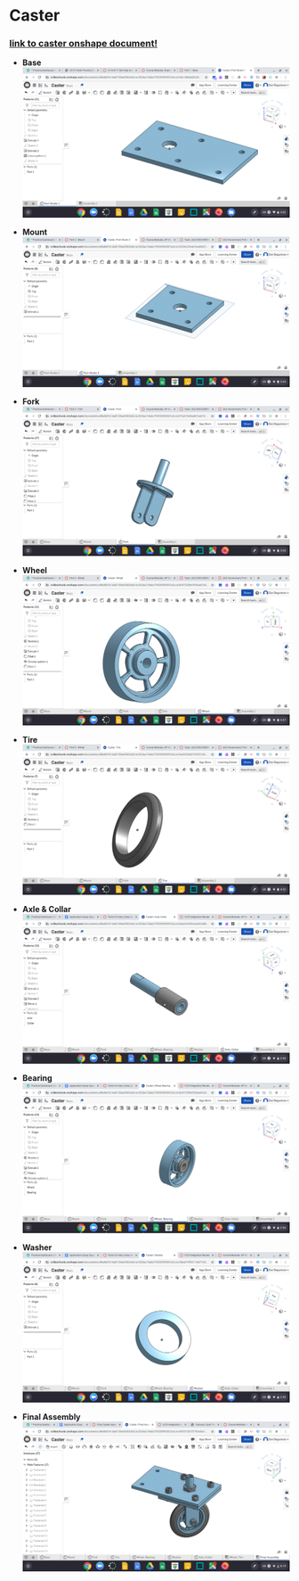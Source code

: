 # Caster
### [link to caster onshape document!](https://cvilleschools.onshape.com/documents/efbe8d7e14a813fea9383cb6/w/82dac7dabc795309f6587a3c/e/49551501f3792a8a1a6f5e5d)

- **Base**
![base](images/base.png)


- **Mount**
![mount](images/mount.png)


- **Fork**
![fork](images/fork.png)


- **Wheel**
![wheel](images/wheel.png)


- **Tire**
![tire](images/tire.png)


- **Axle & Collar**
![axle_collar](images/axle_collar.png)


- **Bearing**
![bearing](images/bearing.png)


- **Washer**
![washer](images/washer.png)


- **Final Assembly**
![caster_assembly](images/caster_assembly.png)

